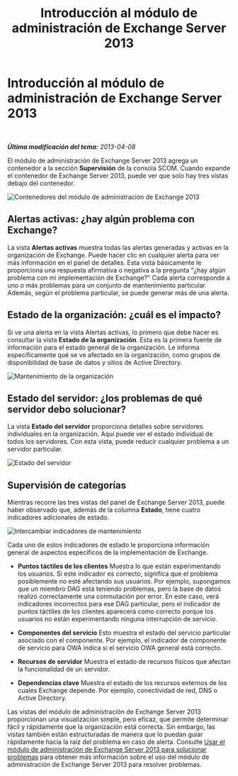 ﻿---
title: Introducción al módulo de administración de Exchange Server 2013
TOCTitle: Introducción al módulo de administración de Exchange Server 2013
ms:assetid: 72d1609f-ab32-44d8-aa40-b1de587442d2
ms:mtpsurl: https://technet.microsoft.com/es-es/library/Dn195908(v=EXCHG.150)
ms:contentKeyID: 53181934
ms.date: 04/03/2015
mtps_version: v=EXCHG.150
ms.translationtype: HT
---

# Introducción al módulo de administración de Exchange Server 2013

 

_**Última modificación del tema:**   2013-04-08_

El módulo de administración de Exchange Server 2013 agrega un contenedor a la sección **Supervisión** de la consola SCOM. Cuando expande el contenedor de Exchange Server 2013, puede ver que solo hay tres vistas debajo del contenedor.

![Contenedores del módulo de administración de Exchange 2013](images/Dn195908.253b4ec5-2103-4b0c-a22e-5ebd24d08600(EXCHG.150).png "Contenedores del módulo de administración de Exchange 2013")

## Alertas activas: ¿hay algún problema con Exchange?

La vista **Alertas activas** muestra todas las alertas generadas y activas en la organización de Exchange. Puede hacer clic en cualquier alerta para ver más información en el panel de detalles. Esta vista básicamente le proporciona una respuesta afirmativa o negativa a la pregunta "¿hay algún problema con mi implementación de Exchange?" Cada alerta corresponde a uno o más problemas para un conjunto de mantenimiento particular. Además, según el problema particular, se puede generar más de una alerta.

## Estado de la organización: ¿cuál es el impacto?

Si ve una alerta en la vista Alertas activas, lo primero que debe hacer es consultar la vista **Estado de la organización**. Esta es la primera fuente de información para el estado general de la organización. Le informa específicamente qué se ve afectado en la organización, como grupos de disponibilidad de base de datos y sitios de Active Directory.

![Mantenimiento de la organización](images/Dn195908.603c920b-7b88-4956-87d9-09d93fa6cba3(EXCHG.150).png "Mantenimiento de la organización")

## Estado del servidor: ¿los problemas de qué servidor debo solucionar?

La vista **Estado del servidor** proporciona detalles sobre servidores individuales en la organización. Aquí puede ver el estado individual de todos los servidores. Con esta vista, puede reducir cualquier problema a un servidor particular.

![Estado del servidor](images/Dn195913.c863be83-fc4b-4daf-a18b-27b1aae15b1d(EXCHG.150).png "Estado del servidor")

## Supervisión de categorías

Mientras recorre las tres vistas del panel de Exchange Server 2013, puede haber observado que, además de la columna **Estado**, tiene cuatro indicadores adicionales de estado.

![Intercambiar indicadores de mantenimiento](images/Dn195908.dd10ed0b-abe5-41aa-8d43-b4fb10133984(EXCHG.150).png "Intercambiar indicadores de mantenimiento")

Cada uno de estos indicadores de estado le proporciona información general de aspectos específicos de la implementación de Exchange.

  - **Puntos táctiles de los clientes** Muestra lo que están experimentando los usuarios. Si este indicador es correcto, significa que el problema posiblemente no esté afectando sus usuarios. Por ejemplo, supongamos que un miembro DAG está teniendo problemas, pero la base de datos realizó correctamente una conmutación por error. En este caso, verá indicadores incorrectos para ese DAG particular, pero el indicador de puntos táctiles de los clientes aparecerá como correcto porque los usuarios no están experimentando ninguna interrupción de servicio.

  - **Componentes del servicio** Esto muestra el estado del servicio particular asociado con el componente. Por ejemplo, el indicador de componente de servicio para OWA indica si el servicio OWA general está correcto.

  - **Recursos de servidor** Muestra el estado de recursos físicos que afectan la funcionalidad de un servidor.

  - **Dependencias clave** Muestra el estado de los recursos externos de los cuales Exchange depende. Por ejemplo, conectividad de red, DNS o Active Directory.

Las vistas del módulo de administración de Exchange Server 2013 proporcionan una visualización simple, pero eficaz, que permite determinar fácil y rápidamente que la organización está correcta. Sin embargo, las vistas también están estructuradas de manera que lo puedan guiar rápidamente hacia la raíz del problema en caso de alerta. Consulte [Usar el módulo de administración de Exchange Server 2013 para solucionar problemas](using-the-exchange-server-2013-management-pack-for-troubleshooting.md) para obtener más información sobre el uso del módulo de administración de Exchange Server 2013 para resolver problemas.


